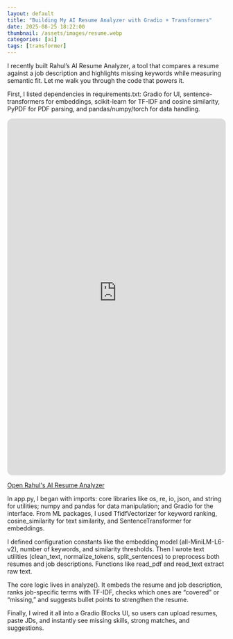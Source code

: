 ```yaml
---
layout: default
title: "Building My AI Resume Analyzer with Gradio + Transformers"
date: 2025-08-25 18:22:00
thumbnail: /assets/images/resume.webp
categories: [ai]
tags: [transformer]
---
```


I recently built Rahul’s AI Resume Analyzer, a tool that compares a resume against a job description and highlights missing keywords while measuring semantic fit. Let me walk you through the code that powers it.

First, I listed dependencies in requirements.txt: Gradio for UI, sentence-transformers for embeddings, scikit-learn for TF-IDF and cosine similarity, PyPDF for PDF parsing, and pandas/numpy/torch for data handling.

<div class="hf-embed" markdown="1">
  <iframe
    src="https://rahulbhattacharya-rahuls-ai-resume-analyzer.hf.space/?__theme=light"
    title="Rahul's AI Resume Analyzer"
    loading="lazy"
    allow="camera; microphone; clipboard-read; clipboard-write; fullscreen; autoplay"
    style="width:100%;height:820px;border:0;border-radius:12px;overflow:hidden">
  </iframe>
  <noscript>
    <p><a href="https://huggingface.co/spaces/RahulBhattacharya/Rahuls_AI_Resume_Analyzer">Open Rahul's AI Resume Analyzer</a></p>
  </noscript>
</div>

In app.py, I began with imports: core libraries like os, re, io, json, and string for utilities; numpy and pandas for data manipulation; and Gradio for the interface. From ML packages, I used TfidfVectorizer for keyword ranking, cosine_similarity for text similarity, and SentenceTransformer for embeddings.

I defined configuration constants like the embedding model (all-MiniLM-L6-v2), number of keywords, and similarity thresholds. Then I wrote text utilities (clean_text, normalize_tokens, split_sentences) to preprocess both resumes and job descriptions. Functions like read_pdf and read_text extract raw text.

The core logic lives in analyze(). It embeds the resume and job description, ranks job-specific terms with TF-IDF, checks which ones are “covered” or “missing,” and suggests bullet points to strengthen the resume.

Finally, I wired it all into a Gradio Blocks UI, so users can upload resumes, paste JDs, and instantly see missing skills, strong matches, and suggestions.
